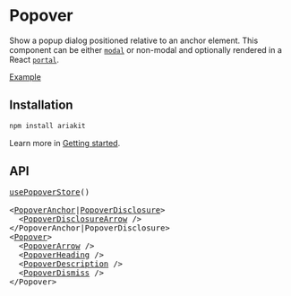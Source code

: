 # Popover

<p data-description>
  Show a popup dialog positioned relative to an anchor element. This component can be either <a href="/api-reference/popover#modal"><code>modal</code></a> or non-modal and optionally rendered in a React <a href="/api-reference/dialog#portal"><code>portal</code></a>.
</p>

<a href="../examples/popover/index.tsx" data-playground>Example</a>

## Installation

```sh
npm install ariakit
```

Learn more in [Getting started](/guide/getting-started).

## API

<pre data-api>
<a href="/api-reference/popover-store">usePopoverStore</a>()

&lt;<a href="/api-reference/popover-anchor">PopoverAnchor</a>|<a href="/api-reference/popover-disclosure">PopoverDisclosure</a>&gt;
  &lt;<a href="/api-reference/popover-disclosure-arrow">PopoverDisclosureArrow</a> /&gt;
&lt;/PopoverAnchor|PopoverDisclosure&gt;
&lt;<a href="/api-reference/popover">Popover</a>&gt;
  &lt;<a href="/api-reference/popover-arrow">PopoverArrow</a> /&gt;
  &lt;<a href="/api-reference/popover-heading">PopoverHeading</a> /&gt;
  &lt;<a href="/api-reference/popover-description">PopoverDescription</a> /&gt;
  &lt;<a href="/api-reference/popover-dismiss">PopoverDismiss</a> /&gt;
&lt;/Popover&gt;
</pre>
